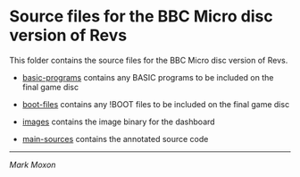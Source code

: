# Source files for the BBC Micro disc version of Revs

This folder contains the source files for the BBC Micro disc version of Revs.

* [basic-programs](basic-programs) contains any BASIC programs to be included on the final game disc

* [boot-files](boot-files) contains any !BOOT files to be included on the final game disc

* [images](images) contains the image binary for the dashboard

* [main-sources](main-sources) contains the annotated source code

---

_Mark Moxon_